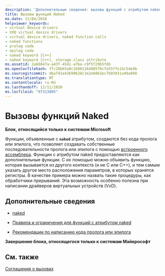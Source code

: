```yaml
---
description: 'Дополнительные сведения: вызовы функций с атрибутом naked'
title: Вызовы функций Naked
ms.date: 11/04/2016
helpviewer_keywords:
- virtual device drivers
- VXD virtual device drivers
- virtual device drivers, naked function calls
- naked functions
- prolog code
- epilog code
- naked keyword [C++]
- naked keyword [C++], storage-class attribute
ms.assetid: 2a66847a-a43f-4541-a7be-c9f5f29b5fdb
ms.openlocfilehash: ffc28b65a8c16881164805f0cfa55ffe1bc54e9b
ms.sourcegitcommit: d6af41e42699628c3e2e6063ec7b03931a49a098
ms.translationtype: MT
ms.contentlocale: ru-RU
ms.lasthandoff: 12/11/2020
ms.locfileid: "97313805"
---
```

# <a name="naked-function-calls"></a>Вызовы функций Naked

**Блок, относящийся только к системам Microsoft**

Функции, объявленные с **`naked`** атрибутом, создаются без кода пролога или эпилога, что позволяет создавать собственные последовательности пролога или эпилога с помощью [встроенного ассемблера](../assembler/inline/inline-assembler.md). Функции с атрибутом naked предоставляются как дополнительные функции. С их помощью можно объявить функцию, которая вызывается из другого контекста (и не C или C++), и тем самым указать другое место расположения параметров, в которых хранятся регистры. В качестве примера можно назвать такие процедуры, как обработчики прерываний. Эта возможность особенно полезна при написании драйверов виртуальных устройств (VxD).

## <a name="what-do-you-want-to-know-more-about"></a>Дополнительные сведения

- [naked](../cpp/naked-cpp.md)

- [Правила и ограничения для функций с атрибутом naked](../cpp/rules-and-limitations-for-naked-functions.md)

- [Рекомендации по написанию кода пролога или эпилога](../cpp/considerations-for-writing-prolog-epilog-code.md)

**Завершение блока, относящегося только к системам Майкрософт**

## <a name="see-also"></a>См. также

[Соглашения о вызовах](../cpp/calling-conventions.md)
